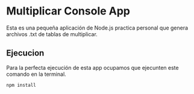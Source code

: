 

# Multiplicar Console App

Esta es una pequeña aplicación de Node.js practica personal que genera archivos .txt de tablas de multiplicar.

## Ejecucion 

Para la perfecta ejecución de esta app ocupamos que ejecunten este comando en la terminal.
```
npm install
```